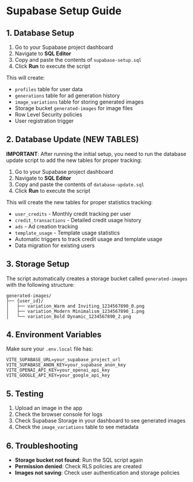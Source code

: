 # Supabase Setup Guide

## 1. Database Setup

1. Go to your Supabase project dashboard
2. Navigate to **SQL Editor**
3. Copy and paste the contents of `supabase-setup.sql`
4. Click **Run** to execute the script

This will create:
- `profiles` table for user data
- `generations` table for ad generation history
- `image_variations` table for storing generated images
- Storage bucket `generated-images` for image files
- Row Level Security policies
- User registration trigger

## 2. Database Update (NEW TABLES)

**IMPORTANT**: After running the initial setup, you need to run the database update script to add the new tables for proper tracking:

1. Go to your Supabase project dashboard
2. Navigate to **SQL Editor**
3. Copy and paste the contents of `database-update.sql`
4. Click **Run** to execute the script

This will create the new tables for proper statistics tracking:
- `user_credits` - Monthly credit tracking per user
- `credit_transactions` - Detailed credit usage history
- `ads` - Ad creation tracking
- `template_usage` - Template usage statistics
- Automatic triggers to track credit usage and template usage
- Data migration for existing users

## 3. Storage Setup

The script automatically creates a storage bucket called `generated-images` with the following structure:
```
generated-images/
├── {user_id}/
│   ├── variation_Warm and Inviting_1234567890_0.png
│   ├── variation_Modern Minimalism_1234567890_1.png
│   └── variation_Bold Dynamic_1234567890_2.png
```

## 4. Environment Variables

Make sure your `.env.local` file has:
```env
VITE_SUPABASE_URL=your_supabase_project_url
VITE_SUPABASE_ANON_KEY=your_supabase_anon_key
VITE_OPENAI_API_KEY=your_openai_api_key
VITE_GOOGLE_API_KEY=your_google_api_key
```

## 5. Testing

1. Upload an image in the app
2. Check the browser console for logs
3. Check Supabase Storage in your dashboard to see generated images
4. Check the `image_variations` table to see metadata

## 6. Troubleshooting

- **Storage bucket not found**: Run the SQL script again
- **Permission denied**: Check RLS policies are created
- **Images not saving**: Check user authentication and storage policies
